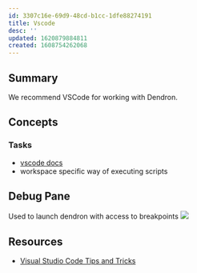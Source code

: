 ```yaml
---
id: 3307c16e-69d9-48cd-b1cc-1dfe88274191
title: Vscode
desc: ''
updated: 1620879884811
created: 1608754262068
---
```


## Summary

We recommend VSCode for working with Dendron. 


## Concepts

### Tasks
- [vscode docs](https://code.visualstudio.com/docs/editor/tasks)
- workspace specific way of executing scripts

## Debug Pane
Used to launch dendron with access to breakpoints
![](https://foundation-prod-assetspublic53c57cce-8cpvgjldwysl.s3-us-west-2.amazonaws.com/assets/images/dev.vscode-debug.jpg)

## Resources
- [Visual Studio Code Tips and Tricks](https://code.visualstudio.com/docs/getstarted/tips-and-tricks)